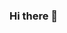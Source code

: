 ### Hi there 👋

<!--
**AmritkumarT/AmritkumarT** is a ✨ _special_ ✨ repository because its `README.md` (this file) appears on your GitHub profile.

Here are some ideas to get you started:

- 🔭 I’m currently working on Artificial Intelligence and Machine Learning Algorithms
- 🌱 I’m currently learning Data Science
- 👯 I’m looking to collaborate on ...
- 🤔 I’m looking for help with ...
- 💬 Ask me about Python, AI & ML.
- 📫 How to reach me: https://www.linkedin.com/in/amritkumar-tupsoundarya-ab440a93/
- 😄 Pronouns: He/Him
- ⚡ Fun fact: I do Calisthenics | plays Badminton | Love Dogs | BeatBox | Dance sometimes.
-->
